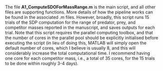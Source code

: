 The file **A1_ComputeSDOForMassRange.m** is the main script, and all other files are supporting functions. More details of how the pipeline 
works can be found in the associated .m files. However, broadly, this script runs 15 trials of the SDP computation for the range of predator, prey,
and competitor masses reported in the manuscript, and saves outputs for each trial. Note that this script requires the parallel computing toolbox, 
and that the number of cores in the parallel pool should be explicitly initialised before executing the script (in lieu of doing this, MATLAB will
simply open the default number of cores, which I believe is usually 8, and this will considerably increase the total computational time. I 
recommend having one core for each competitor mass, i.e., a total of 35 cores, for the 15 trials to be done within roughly 3-4 days). 

